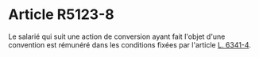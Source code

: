 # Article R5123-8

  
Le salarié qui suit une action de conversion ayant fait l'objet d'une convention est rémunéré dans les conditions fixées par l'article [L. 6341-4][1].

 [1]: /affichCodeArticle.do?cidTexte=LEGITEXT000006072050&idArticle=LEGIARTI000006904370&dateTexte=&categorieLien=cid